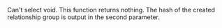 Can't select void. This function returns nothing. The hash of the created relationship group is output in the second parameter.